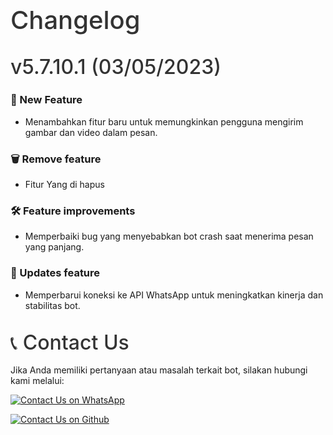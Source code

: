 # Changelog

## v5.7.10.1 (03/05/2023)

### 🚀 New Feature
- Menambahkan fitur baru untuk memungkinkan pengguna mengirim gambar dan video dalam pesan.

### 🗑️ Remove feature
- Fitur Yang di hapus

### 🛠️ Feature improvements
- Memperbaiki bug yang menyebabkan bot crash saat menerima pesan yang panjang.

### 🔄 Updates feature
- Memperbarui koneksi ke API WhatsApp untuk meningkatkan kinerja dan stabilitas bot.

## 📞 Contact Us

Jika Anda memiliki pertanyaan atau masalah terkait bot, silakan hubungi kami melalui:

[![Contact Us on WhatsApp](https://img.shields.io/badge/Contact%20on%20WhatsApp-25D366?style=for-the-badge&logo=whatsapp&logoColor=white)](https://wa.me/6281248537085)

[![Contact Us on Github](https://img.shields.io/badge/Contact%20on%20Github-181717?style=for-the-badge&logo=github&logoColor=white)](https://github.com/Arinbotoffc)

<style>
  h1 {
    font-size: 2.5rem;
    margin-top: 1.5rem;
    margin-bottom: 1rem;
    font-weight: 500;
    line-height: 1.2;
    color: #333;
  }

  h2 {
    font-size: 2rem;
    margin-top: 2rem;
    margin-bottom: 1rem;
    font-weight: 500;
    line-height: 1.2;
    color: #333;
  }

  .badge {
    font-size: 1rem;
    font-weight: 500;
    line-height: inherit;
    display: inline-block;
    padding: 0.35em 0.65em;
    text-align: center;
    white-space: nowrap;
    vertical-align: middle;
    border-radius: 0.25rem;
    color: #fff;
    background-color: #007bff;
  }

  .badge-success {
    background-color: #28a745;
  }

  .badge-danger {
    background-color: #dc3545;
  }

  .badge-warning {
    background-color: #ffc107;
  }

  .badge-info {
    background-color: #17a2b8;
  }

  .contact {
    display: flex;
    flex-wrap: wrap;
    justify-content: center;
    align-items: center;
    margin-top: 1.5rem;
  }

  .contact a {
    margin: 0 0.5rem;
  }
</style>
